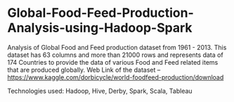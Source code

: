 # Global-Food-Feed-Production-Analysis-using-Hadoop-Spark
Analysis of Global Food and Feed production dataset from 1961 - 2013. This dataset has 63 columns and more than 21000 rows and represents data of 174 Countries to provide the data of various Food and Feed related items that are produced globally. Web Link of the dataset – https://www.kaggle.com/dorbicycle/world-foodfeed-production/download


Technologies used: Hadoop, Hive, Derby, Spark, Scala, Tableau

